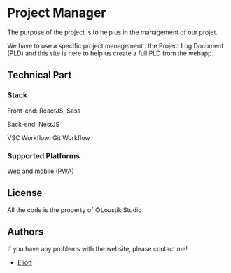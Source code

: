 
# Project Manager

The purpose of the project is to help us in the management of our projet.

We have to use a specific project management : the Project Log Document (PLD) and this site is here to help us create a full PLD from the webapp.
## Technical Part

### Stack

Front-end: ReactJS, Sass

Back-end: NestJS

VSC Workflow: Git Workflow

### Supported Platforms

Web and mobile (PWA)
## License

All the code is the property of ©Loustik Studio


## Authors

If you have any problems with the website, please contact me!

- [Eliott](https://www.github.com/Eliott-Avetand)
